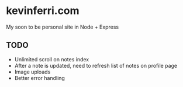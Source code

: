 kevinferri.com
==============
My soon to be personal site in Node + Express

TODO
----
* Unlimited scroll on notes index
* After a note is updated, need to refresh list of notes on profile page
* Image uploads
* Better error handling
